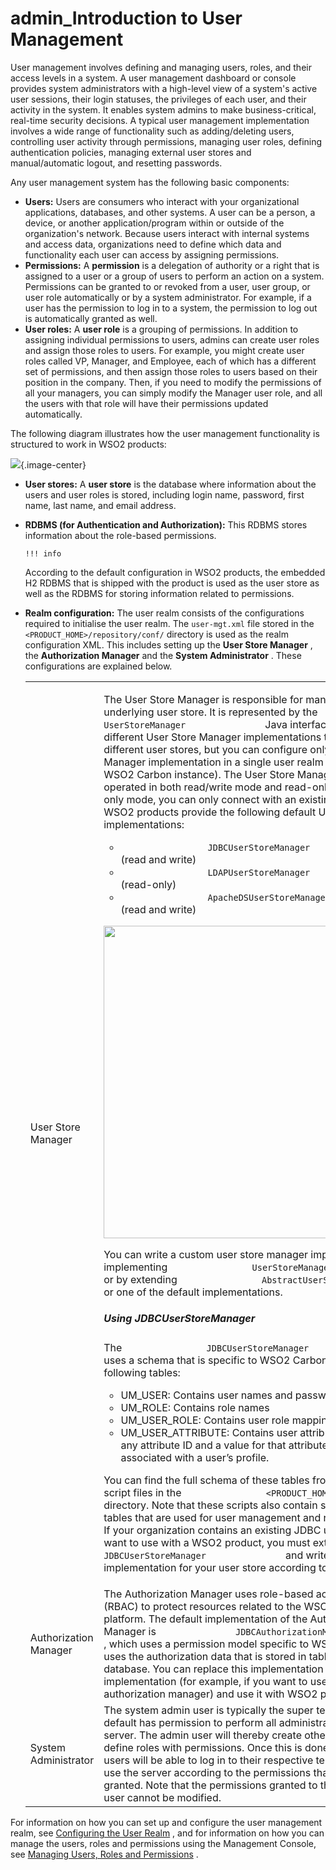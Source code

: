 # admin\_Introduction to User Management

User management involves defining and managing users, roles, and their access levels in a system. A user management dashboard or console provides system administrators with a high-level view of a system's active user sessions, their login statuses, the privileges of each user, and their activity in the system. It enables system admins to make business-critical, real-time security decisions. A typical user management implementation involves a wide range of functionality such as adding/deleting users, controlling user activity through permissions, managing user roles, defining authentication policies, managing external user stores and manual/automatic logout, and resetting passwords.

Any user management system has the following basic components:

-   **Users:** Users are consumers who interact with your organizational applications, databases, and other systems. A user can be a person, a device, or another application/program within or outside of the organization's network. Because users interact with internal systems and access data, organizations need to define which data and functionality each user can access by assigning permissions.
-   **Permissions:** A **permission** is a delegation of authority or a right that is assigned to a user or a group of users to perform an action on a system. Permissions can be granted to or revoked from a user, user group, or user role automatically or by a system administrator. For example, if a user has the permission to log in to a system, the permission to log out is automatically granted as well.
-   **User roles:** A **user role** is a grouping of permissions. In addition to assigning individual permissions to users, admins can create user roles and assign those roles to users. For example, you might create user roles called VP, Manager, and Employee, each of which has a different set of permissions, and then assign those roles to users based on their position in the company. Then, if you need to modify the permissions of all your managers, you can simply modify the Manager user role, and all the users with that role will have their permissions updated automatically.

The following diagram illustrates how the user management functionality is structured to work in WSO2 products:

![]({{base_path}}/assets/attachments/126562312/126562313.png){.image-center}

-   **User stores:** A **user store** is the database where information about the users and user roles is stored, including login name, password, first name, last name, and email address.
-   **RDBMS (for Authentication and Authorization):** This RDBMS stores information about the role-based permissions.

        !!! info
    According to the default configuration in WSO2 products, the embedded H2 RDBMS that is shipped with the product is used as the user store as well as the RDBMS for storing information related to permissions.


-   **Realm configuration:** The user realm consists of the configurations required to initialise the user realm. The `user-mgt.xml` file stored in the `<PRODUCT_HOME>/repository/conf/` directory is used as the realm configuration XML. This includes setting up the **User Store Manager** , the **Authorization Manager** and the **System Administrator** . These configurations are explained below.

    <table>
    <colgroup>
    <col width="50%" />
    <col width="50%" />
    </colgroup>
    <tbody>
    <tr class="odd">
    <td>User Store Manager</td>
    <td><p>The User Store Manager is responsible for managing the underlying user store. It is represented by the <code>                UserStoreManager               </code> Java interface. There can be different User Store Manager implementations to connect with different user stores, but you can configure only one User Store Manager implementation in a single user realm (that is, a single WSO2 Carbon instance). The User Store Manager can be operated in both read/write mode and read-only mode. In read-only mode, you can only connect with an existing user store. WSO2 products provide the following default User Store Manager implementations:</p>
    <ul>
    <li><code>                 JDBCUserStoreManager                </code> (read and write)</li>
    <li><code>                 LDAPUserStoreManager                </code> (read-only)</li>
    <li><code>                 ApacheDSUserStoreManager                </code> (read and write)</li>
    </ul>
    <p><img src="attachments/33134346/33345382.jpg" width="500" /></p>
    <p>You can write a custom user store manager implementation by implementing <code>                UserStoreManager               </code> or by extending <code>                AbstractUserStoreManager               </code> or one of the default implementations.</p>
    <h5 id="admin_IntroductiontoUserManagement-UsingJDBCUserStoreManager">Using JDBCUserStoreManager</h5>
    <p>The <code>                JDBCUserStoreManager               </code> class uses a schema that is specific to WSO2 Carbon. It contains the following tables:</p>
    <ul>
    <li>UM_USER: Contains user names and passwords</li>
    <li>UM_ROLE: Contains role names</li>
    <li>UM_USER_ROLE: Contains user role mappings</li>
    <li>UM_USER_ATTRIBUTE: Contains user attributes. There can be any attribute ID and a value for that attribute ID that is associated with a user’s profile.</li>
    </ul>
    <p>You can find the full schema of these tables from the database script files in the <code>                &lt;PRODUCT_HOME&gt;/dbscripts               </code> directory. Note that these scripts also contain schemas for other tables that are used for user management and registry functions. If your organization contains an existing JDBC user store that you want to use with a WSO2 product, you must extend <code>                JDBCUserStoreManager               </code> and write a new implementation for your user store according to your schema.</p></td>
    </tr>
    <tr class="even">
    <td>Authorization Manager</td>
    <td>The Authorization Manager uses role-based access control (RBAC) to protect resources related to the WSO2 Carbon platform. The default implementation of the Authorization Manager is <code>               JDBCAuthorizationManager              </code> , which uses a permission model specific to WSO2 Carbon and uses the authorization data that is stored in tables in the JDBC database. You can replace this implementation with a custom implementation (for example, if you want to use a XACML authorization manager) and use it with WSO2 products.</td>
    </tr>
    <tr class="odd">
    <td>System Administrator</td>
    <td>The system admin user is typically the super tenant user, who by default has permission to perform all administration tasks in the server. The admin user will thereby create other tenant users and define roles with permissions. Once this is done, the other tenant users will be able to log in to their respective tenant domains and use the server according to the permissions that have been granted. Note that the permissions granted to the Super Tenant user cannot be modified.</td>
    </tr>
    </tbody>
    </table>

For information on how you can set up and configure the user management realm, see [Configuring the User Realm](https://docs.wso2.com/display/ADMIN44x/Configuring+the+User+Realm) , and for information on how you can manage the users, roles and permissions using the Management Console, see [Managing Users, Roles and Permissions](https://docs.wso2.com/display/ADMIN44x/Managing+Users%2C+Roles+and+Permissions) .
